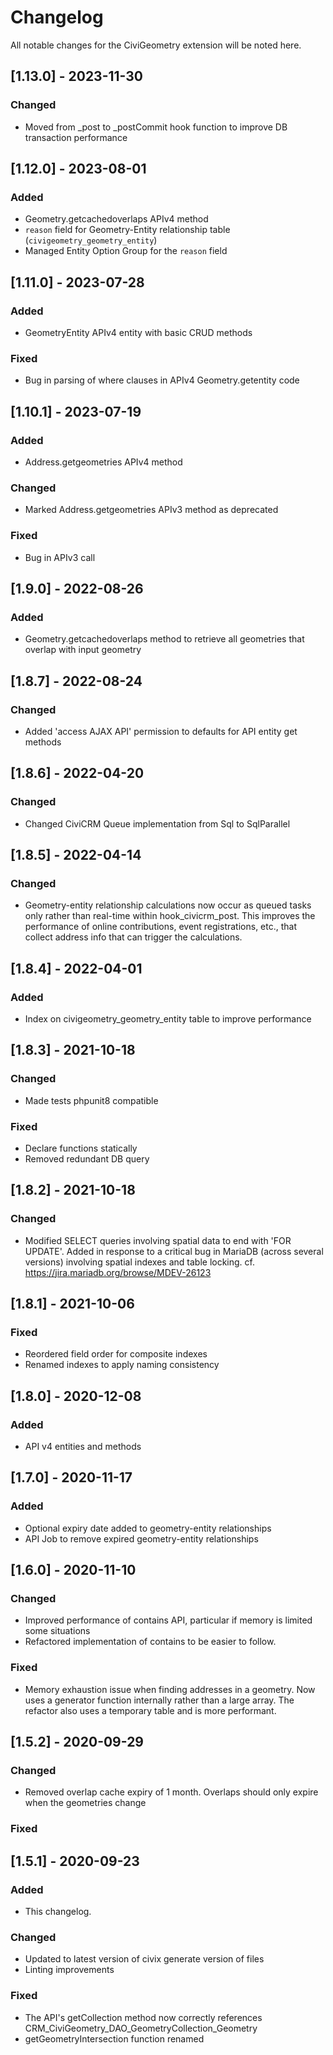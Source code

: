 # Changelog
All notable changes for the CiviGeometry extension will be noted here.

## [1.13.0] - 2023-11-30
### Changed
 - Moved from _post to _postCommit hook function to improve DB transaction performance

## [1.12.0] - 2023-08-01
### Added
 - Geometry.getcachedoverlaps APIv4 method
 - `reason` field for Geometry-Entity relationship table (`civigeometry_geometry_entity`)
 - Managed Entity Option Group for the `reason` field

## [1.11.0] - 2023-07-28
### Added
 - GeometryEntity APIv4 entity with basic CRUD methods
### Fixed
 - Bug in parsing of where clauses in APIv4 Geometry.getentity code

## [1.10.1] - 2023-07-19
### Added
 - Address.getgeometries APIv4 method
### Changed
 - Marked Address.getgeometries APIv3 method as deprecated
### Fixed
 - Bug in APIv3 call

## [1.9.0] - 2022-08-26
### Added
 - Geometry.getcachedoverlaps method to retrieve all geometries that overlap with input geometry
## [1.8.7] - 2022-08-24
### Changed
 - Added 'access AJAX API' permission to defaults for API entity get methods

## [1.8.6] - 2022-04-20
### Changed
 - Changed CiviCRM Queue implementation from Sql to SqlParallel

## [1.8.5] - 2022-04-14
### Changed
 - Geometry-entity relationship calculations now occur as queued tasks only
   rather than real-time within hook_civicrm_post. This improves the performance
   of online contributions, event registrations, etc., that collect address info
   that can trigger the calculations.
## [1.8.4] - 2022-04-01
### Added
 - Index on civigeometry_geometry_entity table to improve performance

## [1.8.3] - 2021-10-18
### Changed
 - Made tests phpunit8 compatible

### Fixed
 - Declare functions statically
 - Removed redundant DB query

## [1.8.2] - 2021-10-18
### Changed
 - Modified SELECT queries involving spatial data to end with 'FOR UPDATE'. Added
   in response to a critical bug in MariaDB (across several versions) involving
   spatial indexes and table locking.
   cf. https://jira.mariadb.org/browse/MDEV-26123

## [1.8.1] - 2021-10-06
### Fixed
 - Reordered field order for composite indexes
 - Renamed indexes to apply naming consistency

## [1.8.0] - 2020-12-08
### Added
 - API v4 entities and methods

## [1.7.0] - 2020-11-17
### Added
 - Optional expiry date added to geometry-entity relationships
 - API Job to remove expired geometry-entity relationships

## [1.6.0] - 2020-11-10
### Changed
 - Improved performance of contains API, particular if memory is limited some situations
 - Refactored implementation of contains to be easier to follow.

### Fixed
 - Memory exhaustion issue when finding addresses in a geometry. Now uses a generator function
   internally rather than a large array. The refactor also uses a temporary table and is more
   performant.

## [1.5.2] - 2020-09-29
### Changed
 - Removed overlap cache expiry of 1 month. Overlaps should only expire when the geometries change

### Fixed

## [1.5.1] - 2020-09-23
### Added
 - This changelog.

### Changed
 - Updated to latest version of civix generate version of files
 - Linting improvements

### Fixed
 - The API's getCollection method now correctly references CRM_CiviGeometry_DAO_GeometryCollection_Geometry
 - getGeometryIntersection function renamed
